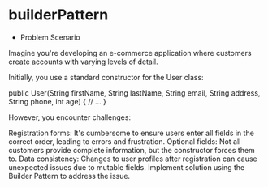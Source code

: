 # builderPattern
- Problem Scenario

Imagine you're developing an e-commerce application where customers create accounts with varying levels of detail.

Initially, you use a standard constructor for the User class:

public User(String firstName, String lastName, String email,
           String address, String phone, int age) {
     // ...
}

However, you encounter challenges:

Registration forms: It's cumbersome to ensure users enter all fields in the correct order, leading to errors and frustration.
Optional fields: Not all customers provide complete information, but the constructor forces them to.
Data consistency: Changes to user profiles after registration can cause unexpected issues due to mutable fields.
Implement solution using the Builder Pattern to address the issue.
